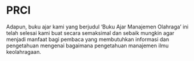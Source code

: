 # PRCI
Adapun, buku ajar kami yang berjudul ‘Buku Ajar Manajemen Olahraga’ ini telah selesai kami buat secara semaksimal dan sebaik mungkin agar menjadi manfaat bagi pembaca yang membutuhkan informasi dan pengetahuan mengenai bagaimana pengetahuan manajemen ilmu keolahragaan.
